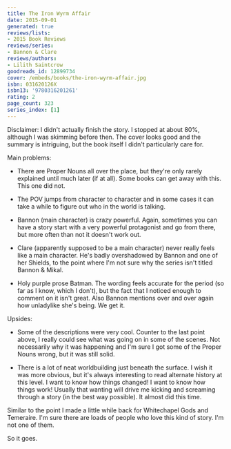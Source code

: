 ```yaml
---
title: The Iron Wyrm Affair
date: 2015-09-01
generated: true
reviews/lists:
- 2015 Book Reviews
reviews/series:
- Bannon & Clare
reviews/authors:
- Lilith Saintcrow
goodreads_id: 12899734
cover: /embeds/books/the-iron-wyrm-affair.jpg
isbn: 031620126X
isbn13: '9780316201261'
rating: 2
page_count: 323
series_index: [1]
---
```

Disclaimer: I didn't actually finish the story. I stopped at about 80%, although I was skimming before then. The cover looks good and the summary is intriguing, but the book itself I didn't particularly care for.  

Main problems:  

<!--more-->

- There are Proper Nouns all over the place, but they're only rarely explained until much later (if at all). Some books can get away with this. This one did not.  

- The POV jumps from character to character and in some cases it can take a while to figure out who in the world is talking.  

- Bannon (main character) is crazy powerful. Again, sometimes you can have a story start with a very powerful protagonist and go from there, but more often than not it doesn't work out.  

- Clare (apparently supposed to be a main character) never really feels like a main character. He's badly overshadowed by Bannon and one of her Shields, to the point where I'm not sure why the series isn't titled Bannon & Mikal.  

- Holy purple prose Batman. The wording feels accurate for the period (so far as I know, which I don't), but the fact that I noticed enough to comment on it isn't great. Also Bannon mentions over and over again how unladylike she's being. We get it.  

Upsides:  

- Some of the descriptions were very cool. Counter to the last point above, I really could see what was going on in some of the scenes. Not necessarily why it was happening and I'm sure I got some of the Proper Nouns wrong, but it was still solid.  

- There is a lot of neat worldbuilding just beneath the surface. I wish it was more obvious, but it's always interesting to read alternate history at this level. I want to know how things changed! I want to know how things work! Usually that wanting will drive me kicking and screaming through a story (in the best way possible). It almost did this time.  

Similar to the point I made a little while back for Whitechapel Gods and Temeraire. I'm sure there are loads of people who love this kind of story. I'm not one of them.  

So it goes.